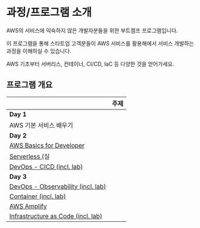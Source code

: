 # 과정/프로그램 소개

AWS의 서비스에 익숙하지 않은 개발자분들을 위한 부트캠프 프로그램입니다.&#x20;

이 프로그램을 통해 스타트업 고객분들이 AWS 서비스를 활용해에서 서비스 개발하는 과정을 이해하실 수 있습니다. &#x20;

AWS 기초부터 서버리스, 컨테이너, CI/CD, IaC 등 다양한 것을 얻어가세요.&#x20;



## 프로그램 개요&#x20;



|                                                                     | 주제 |
| ------------------------------------------------------------------- | -- |
| **Day 1**                                                           |    |
| AWS 기본 서비스 배우기                                                      |    |
| **Day 2**                                                           |    |
| [AWS Basics for Developer](aws-basics-for-developer.md)             |    |
| [Serverless (](serverless.md)실                                      |    |
| [DevOps - CICD (incl. lab)](devops-cicd.md)                         |    |
| **Day 3**                                                           |    |
| [DevOps - Observability (incl. lab)](devops-observability.md)       |    |
| [Container (incl. lab)](container.md)                               |    |
| [AWS Amplify](broken-reference)                                     |    |
| [Infrastructure as Code (incl. lab)](infrastructure-as-code-cdk.md) |    |

